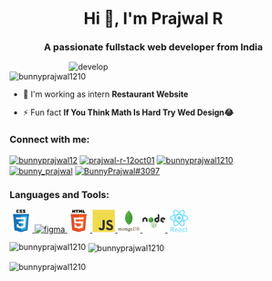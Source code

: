 <h1 align="center">Hi 👋, I'm Prajwal R</h1>
<h3 align="center">A passionate fullstack web developer from India</h3>

<img align="right" alt="develop" width="400" src= "https://miraculoussoft.com/wp-content/uploads/2022/03/best-PHP-Development-Services-new-york.gif">

<p align="left"> <img src="https://komarev.com/ghpvc/?username=bunnyprajwal1210&label=Profile%20views&color=0e75b6&style=flat" alt="bunnyprajwal1210" /> </p>

- 🔭 I'm working as intern **Restaurant Website**

- ⚡ Fun fact **If You Think Math Is Hard Try Wed Design😂**

<h3 align="left">Connect with me:</h3>
<p align="left">
<a href="https://twitter.com/bunnyprajwal12" target="blank"><img align="center" src="https://raw.githubusercontent.com/rahuldkjain/github-profile-readme-generator/master/src/images/icons/Social/twitter.svg" alt="bunnyprajwal12" height="30" width="40" /></a>
<a href="https://linkedin.com/in/prajwal-r-12oct01" target="blank"><img align="center" src="https://raw.githubusercontent.com/rahuldkjain/github-profile-readme-generator/master/src/images/icons/Social/linked-in-alt.svg" alt="prajwal-r-12oct01" height="30" width="40" /></a>
<a href="https://fb.com/bunnyprajwal1210" target="blank"><img align="center" src="https://raw.githubusercontent.com/rahuldkjain/github-profile-readme-generator/master/src/images/icons/Social/facebook.svg" alt="bunnyprajwal1210" height="30" width="40" /></a>
<a href="https://instagram.com/bunny_prajwal" target="blank"><img align="center" src="https://raw.githubusercontent.com/rahuldkjain/github-profile-readme-generator/master/src/images/icons/Social/instagram.svg" alt="bunny_prajwal" height="30" width="40" /></a>
<a href="https://discord.gg/BunnyPrajwal#3097" target="blank"><img align="center" src="https://raw.githubusercontent.com/rahuldkjain/github-profile-readme-generator/master/src/images/icons/Social/discord.svg" alt="BunnyPrajwal#3097" height="30" width="40" /></a>
</p>

<h3 align="left">Languages and Tools:</h3>
<p align="left"> <a href="https://www.w3schools.com/css/" target="_blank" rel="noreferrer"> <img src="https://raw.githubusercontent.com/devicons/devicon/master/icons/css3/css3-original-wordmark.svg" alt="css3" width="40" height="40"/> </a>  </a> <a href="https://www.figma.com/" target="_blank" rel="noreferrer"> <img src="https://www.vectorlogo.zone/logos/figma/figma-icon.svg" alt="figma" width="40" height="40"/> </a> <a href="https://www.w3.org/html/" target="_blank" rel="noreferrer"> <img src="https://raw.githubusercontent.com/devicons/devicon/master/icons/html5/html5-original-wordmark.svg" alt="html5" width="40" height="40"/> </a> <a href="https://developer.mozilla.org/en-US/docs/Web/JavaScript" target="_blank" rel="noreferrer"> <img src="https://raw.githubusercontent.com/devicons/devicon/master/icons/javascript/javascript-original.svg" alt="javascript" width="40" height="40"/> </a> <a href="https://www.mongodb.com/" target="_blank" rel="noreferrer"> <img src="https://raw.githubusercontent.com/devicons/devicon/master/icons/mongodb/mongodb-original-wordmark.svg" alt="mongodb" width="40" height="40"/> </a> <a href="https://nodejs.org" target="_blank" rel="noreferrer"> <img src="https://raw.githubusercontent.com/devicons/devicon/master/icons/nodejs/nodejs-original-wordmark.svg" alt="nodejs" width="40" height="40"/> </a> <a href="https://reactjs.org/" target="_blank" rel="noreferrer"> <img src="https://raw.githubusercontent.com/devicons/devicon/master/icons/react/react-original-wordmark.svg" alt="react" width="40" height="40"/> </a> </p>

<p><img align="left" src="https://github-readme-stats.vercel.app/api/top-langs?username=bunnyprajwal1210&show_icons=true&locale=en&layout=compact" alt="bunnyprajwal1210" /></p>

<p>&nbsp;<img align="center" src="https://github-readme-stats.vercel.app/api?username=bunnyprajwal1210&show_icons=true&locale=en" alt="bunnyprajwal1210" /></p>

<p><img align="center" src="https://github-readme-streak-stats.herokuapp.com/?user=bunnyprajwal1210&" alt="bunnyprajwal1210" /></p>
